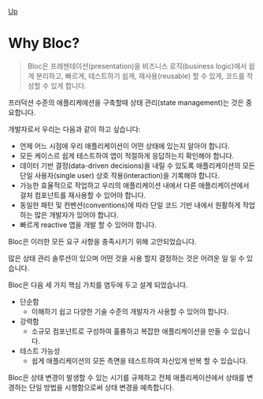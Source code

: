 [Up](./index.md)

# Why Bloc?

> Bloc은 프레젠테이션(presentation)을 비즈니스 로직(business logic)에서 쉽게 분리하고, 빠르게, 테스트하기 쉽게, 재사용(reusable) 할 수 있게, 코드를 작성할 수 있게 합니다.

프러덕션 수준의 애플리케에션을 구축할때 상태 관리(state management)는 것은 중요합니다.

개발자로서 우리는 다음과 같이 하고 싶습니다:

- 언제 어느 시점에 우리 애플리케이션이 어떤 상태에 있는지 알아야 합니다.
- 모든 케이스르 쉽게 테스트하여 앱이 적절하게 응답하는지 확인해야 합니다.
- 데이터 기반 결정(data-driven decisions)을 내릴 수 있도록 애플리케이션의 모든 단일 사용자(single user) 상호 작용(interaction)을 기록해야 합니다.
- 가능한 효율적으로 작업하고 우리의 애플리케이션 내에서 다른 애플리케이션에서 걸처 컴포넌트를 재사용할 수 있어야 합니다.
- 동일한 패턴 및 컨벤션(conventions)에 따라 단일 코드 기반 내에서 원활하게 작업하는 많은 개발자가 있어야 합니다.
- 빠르게 reactive 앱을 개발 할 수 있어야 합니다.

Bloc은 이러한 모든 요구 사항을 충족시키기 위해 고안되었습니다.

많은 상태 관리 솔루션이 있으며 어떤 것을 사용 할지 결정하는 것은 어려운 일 일 수 있습니다.

Bloc은 다음 세 가지 핵심 가치를 염두에 두고 설계 되었습니다.

- 단순함
  - 이해하기 쉽고 다양한 기술 수준의 개발자가 사용할 수 있어야 합니다.
- 강력함
  - 소규모 컴포넌트로 구성하여 훌륭하고 복잡한 애플리케이션을 만들 수 있습니다.
- 테스트 가능성
  - 쉽게 애플리케이션의 모든 측면을 테스트하여 자신있게 반복 할 수 있습니다.

Bloc은 상태 변경이 발생할 수 있는 시기를 규제하고 전체 애플리케이션에서 상태를 변경하는 단일 방법을 시행함으로써 상태 변경을 예측합니다.

